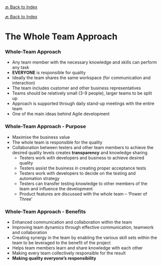 [🔙 Back to Index](../index.md)

[🔙 Back to Index](../index.md)

# The Whole Team Approach

### Whole-Team Approach
* Any team member with the necessary knowledge and skills can perform any task
* **EVERYONE** is responsible for quality
* Ideally the team shares the same workspace (for communication and interaction)
* The team includes customer and other business representatives
* Teams should be relatively small (3-9 people), larger teams to be split up
* Approach is supported through daily stand-up meetings with the entire team
* One of the main ideas behind Agile development

### Whole-Team Approach - Purpose
* Maximise the business value
* The whole team is responsible for the quality
* Collaboration between testers and other team members to achieve the desired quality levels creates **transparency** and knowledge sharing
  * Testers work with developers and business to achieve desired quality
  * Testers assist the business in creating proper acceptance tests
  * Testers work with developers to decide on the testing and automation strategy
  * Testers can transfer testing knowledge to other members of the team and influence the development
  * Product features are discussed with the whole team – ‘Power of Three’

### Whole-Team Approach - Benefits
* Enhanced communication and collaboration within the team
* Improving team dynamics through effective communication, teamwork and collaboration
* Creating synergy in the team by enabling the various skill sets within the team to be leveraged to the benefit of the project
* Helps team members learn and share knowledge with each other
* Making every team collectively responsible for the result
* **Making quality everyone’s responsibility** 